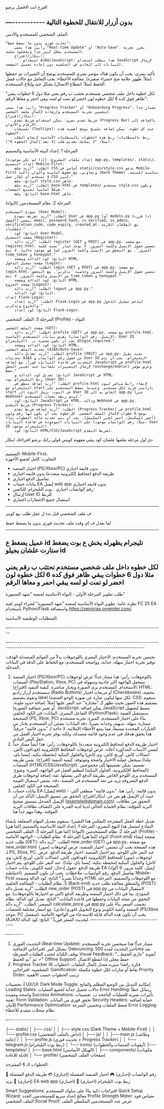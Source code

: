 اقترح انت الافضل برضو

—-----------
بدون  أزرار   للانتقال للخطوة التالية
----------------
 الملف الشخصي للمستخدم والأدمن:


    "تحديث فوري بدون ما يضغط حفظ":
        رأيي: هذا يسمى "Real-time Update" أو "Auto-Save". يعزز تجربة المستخدم بشكل كبير جداً ويجعلها سلسة.
        ابتكار/اقتراح:
            استخدام AJAX/JavaScript: هذا يتطلب استخدام JavaScript لإرسال البيانات إلى الخادم في الخلفية دون إعادة تحميل الصفحة.
تأكيد بصري: يجب أن يكون هناك مؤشر بصري للمستخدم يوضح أن التغييرات تم حفظها (مثلاً: ظهور علامة صح خضراء صغيرة).
معالجة الأخطاء: يجب التعامل مع حالات فشل الحفظ (مثلاً: انقطاع الاتصال) بشكل جيد وإبلاغ المستخدم.


"لكل خطوه داخل ملف شخصي مستخدم تحتثب ب رقم يعني مثلا دول 6 خطوات يبقي ظاهر فوق كده 6 لكل خطوه لون اخضر لو تمت لو لسه يبقي احمر و معاها الرقم":

    رأيي: هذا يسمى "Progress Tracker" أو "Onboarding Progress". ممتاز جداً لتحسين تجربة المستخدم وإرشاده لإكمال ملفه الشخصي.
    ابتكار/اقتراح:
        شريط تقدم بصري: يمكن استخدام شريط تقدم (Progress Bar) بالإضافة إلى الأرقام والألوان.
        تلميحات (Tooltips): عند كل خطوة، يمكن إضافة تلميح يوضح أهمية هذه الخطوة.
        ربط بالمتطلبات: ربط هذه الخطوات بالمتطلبات الأساسية لإتمام الطلب (مثلاً: "لا يمكنك تقديم طلب إلا بعد إكمال الخطوة 4").



المرحلة 1: إعداد البيئة الأساسية والتصميم

    إعداد ملفات المشروع: (إذا لم تكن موجودة) app.py, templates/, static/.
    إعداد التصميم Mobile-First:
        الطلب: "أريد ملف CSS أساسي في static/css/style.css يدعم Mobile-First وتجاوبي، مع خطوط أساسية وألوان داكنة (Dark Theme) مناسبة للمنصة. لا تستخدم أي إطار عمل CSS كبير."
        الناتج: ملف style.css جاهز.
        الطلب: "أريد ملف base.html في templates/ يستخدم style.css ويكون هيكلاً أساسياً لجميع الصفحات."
        الناتج: ملف base.html جاهز.

المرحلة 2: نظام المستخدمين (النواة)

    نموذج المستخدم (User Model):
        الطلب: "أريد تعريف نموذج User في app.py (أو models.py إذا قررنا الفصل) يتضمن email, password_hash, is_verified, is_admin, verification_code, code_expiry, created_at. مع العلاقات اللازمة للطلبات."
        الناتج: كود User Model.
    صفحة التسجيل (Register):
        الطلب: "أريد دالة register (GET و POST) في app.py، مع صفحة register.html، تتضمن حقول الإيميل وكلمة المرور. لا يوجد خيار 'نسيت كلمة المرور'. مع التحقق من الإيميل وكلمة المرور كما هو موجود حالياً. لا تنسَ time_token و honeypot."
        الناتج: كود الدالة وصفحة HTML.
    صفحة تسجيل الدخول (Login):
        الطلب: "أريد دالة login (GET و POST) في app.py، مع صفحة login.html، تتضمن حقول الإيميل وكلمة المرور وخاصية 'تذكرني'. مع التحقق من الإيميل وكلمة المرور. لا تنسَ time_token و honeypot."
        الناتج: كود الدالة وصفحة HTML.
    صفحة الخروج (Logout):
        الطلب: "أريد دالة logout في app.py."
        الناتج: كود الدالة.
    إعداد Flask-Login:
        الطلب: "أريد إعداد Flask-Login في app.py ليدعم تسجيل الدخول والخروج وتذكرني."
        الناتج: كود إعداد Flask-Login.

المرحلة 3: الملف الشخصي (Profile) - النواة

    صفحة الملف الشخصي (GET):
        الطلب: "أريد دالة profile (GET) في app.py، مع صفحة profile.html، تعرض بيانات المستخدم الأساسية (الإيميل، رقم الواتساب، User ID التليجرام). يجب أن تكون محمية بـ @login_required."
        الناتج: كود الدالة وصفحة HTML.
    تحديث الملف الشخصي (AJAX/Auto-Save):
        الطلب: "أريد تعديل دالة profile (POST) في app.py، بحيث تقبل تحديثات AJAX من حقول رقم الواتساب و User ID التليجرام. يجب أن يتم التحديث في قاعدة البيانات فوراً. مع إضافة JavaScript في profile.html لإرسال التغييرات تلقائياً عند تغيير الحقل (onchange/onblur) وعرض مؤشر حفظ."
        الناتج: تعديل كود الدالة و JavaScript في HTML.
    ربط التليجرام بوت (User ID):
        الطلب: "أريد إضافة منطق في profile.html لإنشاء رابط مباشر لبوت التليجرام مع start بارامتر فريد لكل مستخدم. وعندما يضغط المستخدم على start في البوت، يرسل البوت الـ User ID الخاص به إلى app.py (عبر Webhook) ليتم ربطه بحساب المستخدم."
        الناتج: كود JavaScript في HTML، ودالة Webhook في app.py.
    شريط التقدم (Progress Tracker):
        الطلب: "أريد إضافة شريط تقدم (Progress Tracker) في profile.html يوضح 6 خطوات لإكمال الملف الشخصي. كل خطوة يجب أن يكون لها رقم ولون (أخضر للمكتمل، أحمر لغير المكتمل). يجب أن يتم تحديث حالة الخطوات بناءً على البيانات الموجودة في قاعدة البيانات (مثلاً: رقم الواتساب موجود، User ID التليجرام موجود)."
        الناتج: كود HTML/CSS/JavaScript لشريط التقدم.


دي اول مرحله نعلمها علشان كود يبقي مفهوم كويس
قولي رايك برضو اقتراحك ابتكار

-----------------
التصميم: Mobile-First،  
التجاوب: كامل لجميع الأجهزة



   - اختيار المنصة (PS/Xbox/PC)   بدون قايمه
اجباري
  - طريقة الدفع (محافظ إلكترونية متعددة)  بدون قايمه
اجباري
   - تفاصيل الدفع
اجباري
   - بيانات حساب EA  إيميل    web app     بدون قايمه 
اختياري
   - رقم الواتساب
اجباري
. بوت التليجرام:
   للبائعين:
   - إرسال User ID للربط
   - استقبال جميع الإشعارات
اختياري


----------------
ف ملف الشخصي
قبل بدء ل عمل طلب بيع كوينز

لما يعدل ف اي وقت ملف  تحديث فوري بدون ما يضغط حفظ

-------------
عميل يضغط ع id  تليجرام يظهرله يخش ع بوت يضغط ستارت علشان يجيلو id  
------------------
لكل خطوه داخل ملف شخصي مستخدم تحتثب ب رقم يعني مثلا دول 6 خطوات يبقي ظاهر فوق كده 6 لكل خطوه لون اخضر لو تمت لو لسه يبقي احمر و معاها الرقم
--------------


طلب تطوير المرحلة الأولى - النواة الأساسية لمنصة "شهد السنيورة"

نظرة عامة:
تطوير النواة الأساسية لمنصة "شهد السنيورة" لشراء كوينز  لعبة FC 25 EA باستخدام Python/Flask واستضافة https://senioraa.onrender.com/.

المتطلبات الوظيفية الأساسية:








—------------------------------------------------------------------------------

—---------------------------------------------------------------------------------------------------------------------------------------------------



تحسين تجربة المستخدم: الاختيار البصري باللوجوهات بدلاً من القوائم المنسدلة
الهدف: توفير تجربة اختيار سهلة، جذابة، وواضحة للمستخدم، مع الحفاظ على الدقة في البيانات المدخلة.
1. اختيار المنصة (PS/Xbox/PC) باللوجوهات:
رأيي: هذا ممتاز جداً! عرض لوجوهات المنصات (PlayStation, Xbox, PC) سيجعل الواجهة أكثر جاذبية وسهولة في الاستخدام. المستخدم يرى الصورة ويختار مباشرة.
كيفية التنفيذ (اقتراح):
HTML: سنستخدم أزرار راديو (Radio Buttons) أو مربعات اختيار (Checkboxes) مخفية، ونقوم بتصميم label لكل منها ليكون عبارة عن صورة (لوجو المنصة).
CSS: سنقوم بتصميم هذه الصور بحيث تظهر كـ "مختارة" عند النقر عليها (مثلاً: إضافة حدود ملونة، أو تغيير شفافية الصورة).
JavaScript: يمكن إضافة JavaScript بسيط لتسهيل التفاعل البصري.
البيانات: في الكود الخلفي (Python/Flask)، سنستقبل القيمة الصحيحة (PS, Xbox, PC) بناءً على اختيار المستخدم.
الميزة:
تجربة مستخدم ممتازة: سهلة، بديهية، وجذابة بصرياً.
دقة البيانات: نضمن أن المستخدم يختار من الخيارات المحددة مسبقاً، مما يمنع الأخطاء الإملائية.
لا حاجة لـ "بدون قائمة" حرفياً: هذا يحقق هدفك في عدم وجود قائمة منسدلة، ولكنه يوفر تجربة اختيار أفضل من حقل النص العادي.
2. اختيار طريقة الدفع (محافظ إلكترونية متعددة) باللوجوهات:
رأيي: هذا أيضاً ممتاز جداً لنفس الأسباب المذكورة أعلاه. عرض لوجوهات المحافظ الإلكترونية (فودافون كاش، اتصالات كاش، أورنج كاش، وي كاش) والحلول البنكية (محفظة بنكية، إنستا باي، تيلدا) سيجعل عملية الاختيار واضحة وموثوقة.
كيفية التنفيذ (اقتراح):
نفس طريقة المنصات (HTML/CSS/JavaScript).
تقسيم: يمكن تقسيمها إلى مجموعتين (المحافظ الإلكترونية، الحلول البنكية) لتنظيم أفضل في الواجهة.
الميزة:
وضوح: المستخدم يرى اللوجو الخاص بطريقة الدفع التي يفضلها.
ثقة: إضافة لوجوهات طرق الدفع المعروفة تزيد من ثقة المستخدم في المنصة.
دقة: نضمن استقبال القيمة الصحيحة في الكود الخلفي.
3. بيانات حساب EA (إيميل web) - بدون قائمة:
رأيي: هنا، "بدون قائمة" منطقي أكثر، حيث أن الإيميل هو نص حر.
ابتكار/اقتراح:
التحقق من تنسيق الإيميل: التأكد من أن الإيميل المدخل بتنسيق صحيح (example@domain.com).
التحقق من نطاقات البريد المؤقتة: نظام الحماية الحالي لدينا لديه القدرة على اكتشاف نطاقات البريد المؤقتة، وهذا مهم جداً هنا.

تعديل خطة العمل المقترحة (لتعكس هذا التغيير):
سنقوم بتعديل المهام المتعلقة بإنشاء النماذج لتشمل هذا النهج البصري:
المرحلة 1: إعداد البيئة الأساسية والتصميم (كما هي)
المرحلة 2: نظام المستخدمين (النواة) (كما هي)
المرحلة 3: الملف الشخصي (Profile) - النواة (كما هي)
المرحلة 4: نظام الطلبات - الواجهة الأمامية (Front-end)
صفحة إنشاء طلب جديد (GET):
الطلب: "أريد دالة new_order (GET) في app.py، مع صفحة new_order.html. هذه الصفحة يجب أن تتضمن:
اختيار المنصة: عرض لوجوهات (صور) لـ PS, Xbox, PC. عند النقر على اللوجو، يتم اختيار المنصة.
اختيار طريقة الدفع: عرض لوجوهات (صور) للمحافظ الإلكترونية (فودافون كاش، اتصالات كاش، أورنج كاش، وي كاش) والحلول البنكية (محفظة بنكية، إنستا باي، تيلدا). عند النقر على اللوجو، يتم اختيار طريقة الدفع.
حقول إدخال: كمية الكوينز، بيانات حساب EA (إيميل، كلمة مرور، 6 أكواد احتياطية)، تفاصيل الدفع، رقم الواتساب، ملاحظات.
يجب أن يكون التصميم Mobile-First وجذاباً بصرياً."
الناتج: كود الدالة وصفحة HTML مع اللوجوهات والتصميم.
المرحلة 5: نظام الطلبات - المعالجة الخلفية (Back-end) والمنطق
معالجة طلب جديد (POST):
الطلب: "أريد تعديل دالة new_order (POST) في app.py لاستقبال البيانات من النموذج، بما في ذلك اختيار المنصة وطريقة الدفع (التي تم اختيارها باللوجوهات). مع التحقق من صحة البيانات وحفظها في قاعدة البيانات."
الناتج: تعديل كود الدالة.
نظام التسعير:
الطلب: "أريد دالة calculate_price في app.py تحسب السعر بناءً على المنصة وكمية الكوينز ونوع التحويل (فوري/عادي). مع أسعار مختلفة للمنصات (PS/Xbox موحد، PC منفصل). يجب أن تكون هذه الدالة قابلة للاستدعاء من الواجهة الأمامية (AJAX) لتحديث السعر فورياً."
الناتج: كود الدالة.
—------------------------------------

—-------

1. التحديث الفوري (Real-time Update):
ممتاز جداً! هذا سيحسن تجربة المستخدم بشكل كبير. اقتراحاتي الإضافية:
Debouncing: تأخير التحديث لمدة 500ms بعد توقف الكتابة لتجنب الطلبات المفرطة
Visual Feedback: أيقونة "جاري الحفظ..." ثم "تم الحفظ ✓"
Offline Support: حفظ محلي إذا انقطع الاتصال
2. Progress Tracker (6 خطوات):
فكرة رائعة! سيزيد معدل إكمال الملفات الشخصية. اقتراحاتي:
Gamification: نقاط أو شارات لكل خطوة مكتملة
Priority Order: ترتيب الخطوات حسب الأهمية


أ. تحسينات UX/UI:
Dark Mode Toggle: إمكانية التبديل بين الوضع المظلم والفاتح
Loading States: حالات تحميل جذابة لجميع العمليات
Error Handling: رسائل خطأ واضحة ومفيدة
Success Animations: تأثيرات بصرية للعمليات الناجحة
ب. تحسينات تقنية:
Form Validation: تحقق فوري من البيانات
Security Headers: حماية إضافية للأمان
Performance Optimization: ضغط الملفات وتحسين السرعة
Error Logging: نظام سجلات متقدم للأخطاء


—------------------------


├── static/
│   ├── css/
│   │   ├── style.css (Dark Theme + Mobile-First)
│   │   └── profile.css (خاص بالملف الشخصي)
│   ├── js/
│   │   ├── main.js (وظائف عامة)
│   │   ├── profile.js (تحديث فوري + Progress Tracker)
│   │   └── telegram.js (ربط بوت التليجرام)
│   └── icons/ (أيقونات المنصات والخطوات)
├── templates/
│   ├── base.html (الهيكل الأساسي)
│   ├── components/ (مكونات قابلة للإعادة)
│   └── profile/ (صفحات الملف الشخصي)




الخطوات الـ 6 المقترحة:
 
📱 رقم الواتساب (إجباري)
🎮 اختيار المنصة المفضلة (إجباري)
💳 طريقة الدفع المفضلة (إجباري)
📧 بريد EA   web app (اختياري)
🤖 ربط بوت التليجرام (اختياري)





Smart Suggestions: اقتراحات ذكية بناءً على سلوك المستخدم
Quick Setup Wizard: معالج إعداد سريع للمستخدمين الجدد
Profile Strength Meter: مقياس قوة الملف الشخصي
Social Proof: عرض عدد المستخدمين المكتملي الملف



